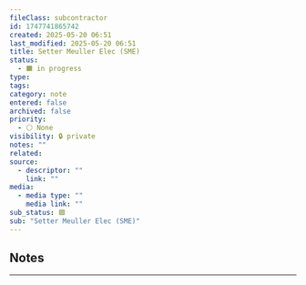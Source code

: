 ```yaml
---
fileClass: subcontractor
id: 1747741865742
created: 2025-05-20 06:51
last_modified: 2025-05-20 06:51
title: Setter Meuller Elec (SME)
status:
  - 🟧 in progress
type: 
tags: 
category: note
entered: false
archived: false
priority:
  - ⚪ None
visibility: 🔒 private
notes: ""
related: 
source:
  - descriptor: ""
    link: ""
media:
  - media type: ""
    media link: ""
sub_status: 🟩
sub: "Setter Meuller Elec (SME)"
---
```


## Notes
---


